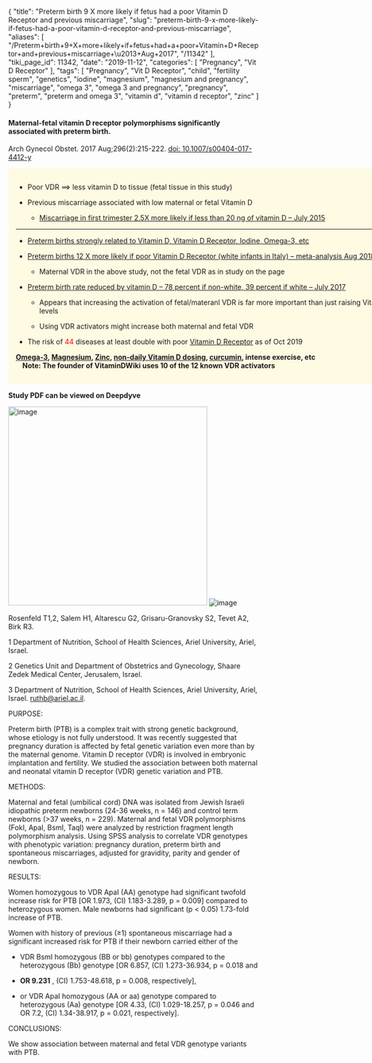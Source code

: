 {
    "title": "Preterm birth 9 X more likely if fetus had a poor Vitamin D Receptor and previous miscarriage",
    "slug": "preterm-birth-9-x-more-likely-if-fetus-had-a-poor-vitamin-d-receptor-and-previous-miscarriage",
    "aliases": [
        "/Preterm+birth+9+X+more+likely+if+fetus+had+a+poor+Vitamin+D+Receptor+and+previous+miscarriage+\u2013+Aug+2017",
        "/11342"
    ],
    "tiki_page_id": 11342,
    "date": "2019-11-12",
    "categories": [
        "Pregnancy",
        "Vit D Receptor"
    ],
    "tags": [
        "Pregnancy",
        "Vit D Receptor",
        "child",
        "fertility sperm",
        "genetics",
        "iodine",
        "magnesium",
        "magnesium and pregnancy",
        "miscarriage",
        "omega 3",
        "omega 3 and pregnancy",
        "pregnancy",
        "preterm",
        "preterm and omega 3",
        "vitamin d",
        "vitamin d receptor",
        "zinc"
    ]
}


#### Maternal-fetal vitamin D receptor polymorphisms significantly associated with preterm birth.

Arch Gynecol Obstet. 2017 Aug;296(2):215-222. [doi: 10.1007/s00404-017-4412-y](https://doi.org/10.1007/s00404-017-4412-y)

<div class="border" style="background-color:#FFFAE2;padding:15px;margin:10px 0;border-radius:5px;width:800px">

* Poor VDR ==> less vitamin D to tissue (fetal tissue in this study)

* Previous miscarriage associated with low maternal or fetal Vitamin D

   * [Miscarriage in first trimester 2.5X more likely if less than 20 ng of vitamin D – July 2015](/posts/miscarriage-in-first-trimester-25x-more-likely-if-less-than-20-ng-of-vitamin-d)

---

* [Preterm births strongly related to Vitamin D, Vitamin D Receptor, Iodine, Omega-3, etc](/posts/preterm-births-strongly-related-to-vitamin-d-vitamin-d-receptor-iodine-omega-3-etc)

* [Preterm births 12 X more likely if poor Vitamin D Receptor (white infants in Italy) – meta-analysis Aug 2018](/posts/preterm-births-12-x-more-likely-if-poor-vitamin-d-receptor-white-infants-in-italy-meta-analysis)

   * Maternal VDR in the above study, not the fetal VDR as in study on the page

* [Preterm birth rate reduced by vitamin D – 78 percent if non-white, 39 percent if white – July 2017](/posts/preterm-birth-rate-reduced-by-vitamin-d-78-percent-if-non-white-39-percent-if-white)

   * Appears that increasing the activation of fetal/materanl VDR is far more important than just raising Vitamin D levels

   * Using VDR activators might increase both maternal and fetal VDR

* The risk of <span style="color:#F00;">44 </span> diseases at least double with poor [Vitamin D Receptor](/posts/vitamin-d-receptor) as of Oct 2019

 **[Omega-3](/tags/omega-3.html), [Magnesium](/posts/magnesium-and-vitamin-d), [Zinc](/posts/zinc-and-vitamin-d), [non-daily Vitamin D dosing](/posts/better-than-daily), [curcumin](/posts/curcumin-may-increase-vitamin-d-in-tissues-activates-vitamin-d-receptor), intense exercise, etc  
&nbsp; &nbsp; Note: The founder of VitaminDWiki uses 10 of the 12 known VDR activators** 

</div>

 **Study PDF can be viewed on Deepdyve** 

<img src="https://d378j1rmrlek7x.cloudfront.net/attachments/jpeg/vdr-clip.jpg" alt="image" width="400">

<!-- ~tc~ deepdyve jpgs on are page 9008 ~/tc~ -->

<img src="https://d378j1rmrlek7x.cloudfront.net/attachments/jpeg/vdr-t4.jpg" alt="image">

Rosenfeld T1,2, Salem H1, Altarescu G2, Grisaru-Granovsky S2, Tevet A2, Birk R3.

1 Department of Nutrition, School of Health Sciences, Ariel University, Ariel, Israel.

2  Genetics Unit and Department of Obstetrics and Gynecology, Shaare Zedek Medical Center, Jerusalem, Israel.

3 Department of Nutrition, School of Health Sciences, Ariel University, Ariel, Israel. ruthb@ariel.ac.il.

PURPOSE:

Preterm birth (PTB) is a complex trait with strong genetic background, whose etiology is not fully understood. It was recently suggested that pregnancy duration is affected by fetal genetic variation even more than by the maternal genome. Vitamin D receptor (VDR) is involved in embryonic implantation and fertility. We studied the association between both maternal and neonatal vitamin D receptor (VDR) genetic variation and PTB.

METHODS:

Maternal and fetal (umbilical cord) DNA was isolated from Jewish Israeli idiopathic preterm newborns (24-36 weeks, n = 146) and control term newborns (>37 weeks, n = 229). Maternal and fetal VDR polymorphisms (FokI, ApaI, BsmI, TaqI) were analyzed by restriction fragment length polymorphism analysis. Using SPSS analysis to correlate VDR genotypes with phenotypic variation: pregnancy duration, preterm birth and spontaneous miscarriages, adjusted for gravidity, parity and gender of newborn.

RESULTS:

Women homozygous to VDR ApaI (AA) genotype had significant twofold increase risk for PTB <span>[OR 1.973, (CI) 1.183-3.289, p = 0.009]</span> compared to heterozygous women. Male newborns had significant (p < 0.05) 1.73-fold increase of PTB. 

Women with history of previous (≥1) spontaneous miscarriage had a significant increased risk for PTB if their newborn carried either of the 

* VDR BsmI homozygous (BB or bb) genotypes compared to the heterozygous (Bb) genotype [OR 6.857, (CI) 1.273-36.934, p = 0.018 and 

*  **OR 9.231** , (CI) 1.753-48.618, p = 0.008, respectively], 

* or VDR ApaI homozygous (AA or aa) genotype compared to heterozygous (Aa) genotype <span>[OR 4.33, (CI) 1.029-18.257, p = 0.046 and OR 7.2, (CI) 1.34-38.917, p = 0.021, respectively]</span>.

CONCLUSIONS:

We show association between maternal and fetal VDR genotype variants with PTB.